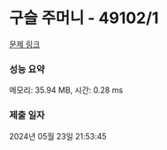 # 구슬 주머니 - 49102/1 

[문제 링크](https://level.goorm.io/exam/49102/%EA%B5%AC%EC%8A%AC-%EC%A3%BC%EB%A8%B8%EB%8B%88/quiz/1) 

### 성능 요약

메모리: 35.94 MB, 시간: 0.28 ms

### 제출 일자

2024년 05월 23일 21:53:45

